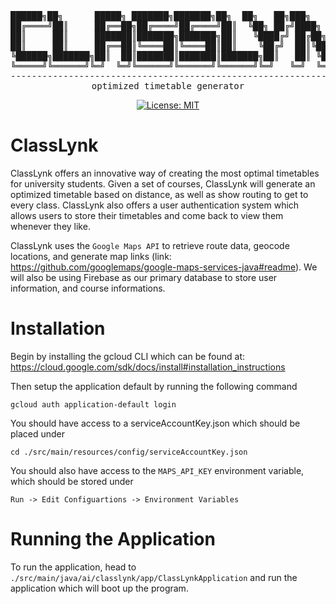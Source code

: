 ﻿<div align="center">
<pre>
██████╗██╗      █████╗ ███████╗███████╗██╗  ██╗   ██╗███╗   ██╗██╗  ██╗
██╔════╝██║     ██╔══██╗██╔════╝██╔════╝██║  ╚██╗ ██╔╝████╗  ██║██║ ██╔╝
██║     ██║     ███████║███████╗███████╗██║   ╚████╔╝ ██╔██╗ ██║█████╔╝
██║     ██║     ██╔══██║╚════██║╚════██║██║    ╚██╔╝  ██║╚██╗██║██╔═██╗
╚██████╗███████╗██║  ██║███████║███████║███████╗██║   ██║ ╚████║██║  ██╗
╚═════╝╚══════╝╚═╝  ╚═╝╚══════╝╚══════╝╚══════╝╚═╝   ╚═╝  ╚═══╝╚═╝  ╚═╝
--------------------------------------------------------------------------
optimized timetable generator
</pre>

[![License: MIT](https://img.shields.io/badge/License-MIT-yellow.svg)](https://opensource.org/licenses/MIT)

</div>

# ClassLynk
ClassLynk offers an innovative way of creating the most optimal timetables for university students. Given a set of courses, ClassLynk will generate an optimized timetable based on distance, as well as show routing to get to every class. ClassLynk also offers a user authentication system which allows users to store their timetables and come back to view them whenever they like.

ClassLynk uses the ```Google Maps API``` to retrieve route data, geocode locations, and generate map links (link:  https://github.com/googlemaps/google-maps-services-java#readme). We will also be using Firebase as our primary database to store user information, and course informations.


# Installation
Begin by installing the gcloud CLI which can be found at: https://cloud.google.com/sdk/docs/install#installation_instructions

Then setup the application default by running the following command
```shell
gcloud auth application-default login
```
You should have access to a serviceAccountKey.json which should be placed under
```shell
cd ./src/main/resources/config/serviceAccountKey.json
```
You should also have access to the ```MAPS_API_KEY``` environment variable, which should be stored under
```
Run -> Edit Configuartions -> Environment Variables
```
# Running the Application
To run the application, head to ```./src/main/java/ai/classlynk/app/ClassLynkApplication``` and run the application which will boot up the program.
